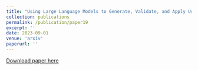 ```yaml
---
title: "Using Large Language Models to Generate, Validate, and Apply User Intent Taxonomies"
collection: publications
permalink: /publication/paper19
excerpt: ''
date: 2023-09-01
venue: 'arxiv'
paperurl: ''
---
```



[Download paper here](https://arxiv.org/pdf/2309.13063.pdf)
